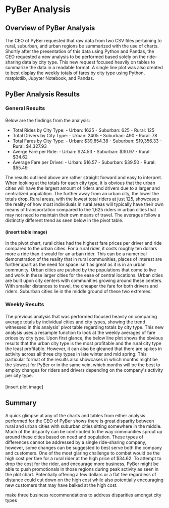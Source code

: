 # PyBer Analysis
## Overview of PyBer Analysis
####
The CEO of PyBer requested that raw data from two CSV files pertaining to rural, suburban, and urban regions be summarized with the use of charts. Shortly after the presentation of this data using Python and Pandas, the CEO requested a new analysis to be performed based solely on the ride-sharing data by city type. This new request focused heavily on tables to summarize the data in a readable format. A single line plot was also created to best display the weekly totals of fares by city type using Python, matplotlib, Jupyter Notebook, and Pandas. 

## PyBer Analysis Results
### General Results
#### 
Below are the findings from the analysis:

  * Total Rides by City Type:
          - Urban: 1625
          - Suburban: 625
          - Rural: 125
   * Total Drivers by City Type:
          - Urban: 2405
          - Suburban: 490
          - Rural: 78
   * Total Fares by City Type:
          - Urban: $39,854.38
          - Suburban: $19,356.33
          - Rural: $4,327.93
   * Averge Fare per Ride:
          - Urban: $24.53
          - Suburban: $30.97
          - Rural: $34.62
   * Average Fare per Driver:
          - Urban: $16.57
          - Suburban: $39.50
          - Rural: $55.49
 
The results outlined above are rather straight forward and easy to interpret. When looking at the totals for each city type, it is obvious that the urban cities will have the largest amount of riders and drivers due to a larger and centralized population. The further away from an urban city, the lower the totals drop. Rural areas, with the lowest total riders at just 125, showcases the reality of how most individuals in rural areas will typically have their own means of transportation compared to the 1,625 riders in urban cities that may not need to maintain their own means of travel. The averages follow a distinctly different trend as seen below in the pivot table. 
#### (insert table image)
In the pivot chart, rural cities had the highest fare prices per driver and ride compared to the urban cities. For a rural rider, it costs roughly ten dollars more a ride than it would for an urban rider. This can be a numerical demonstration of the reality that in rural communities, places of interest are further apart as the need for space isn't as great as it is in an urban community. Urban cities are pushed by the populations that come to live and work in these larger cities for the ease of central locations. Urban cities are built upon city centers with communities growing around these centers. With smaller distances to travel, the cheaper the fare for both drivers and riders. Suburban cities lie in the middle ground of these two extremes. 
### Weekly Results
####
The previous analysis that was performed focused heavily on comparing average totals by individual cities and city types, showing the trend witnessed in this analysis' pivot table regarding totals by city type. This new analysis uses a resample function to look at the weekly averages of fare prices by city type. Upon first glance, the below line plot shows the obvious results that the urban city type is the most profitable and the rural city type the least profitable. However, it can also be gleaned that there are spikes in activity across all three city types in late winter and mid spring. This particular format of the results also showcases in which months might be the slowest for PyBer or in the same vein, which months will be the best to employ changes for riders and drivers depending on the company's activity per city type. 
####
[insert plot image]

## Summary
####
A quick glimpse at any of the charts and tables from either analysis performed for the CEO of PyBer shows there is great disparity between rural and urban cities with suburban cities sitting somewhere in the middle. Much of the disparity can be contributed to the way communities sprout up around these cities based on need and population. These types of differences cannot be addressed by a single ride-sharing company, however, some changes can be suggested to best serve both the company and customers. One of the most glaring challenge to combat would be the high cost per fare for a rural rider at the high price of $34.62. To attempt to drop the cost for the rider, and encourage more business, PyBer might be able to push promotionals in those regions during peak activity as seen in the plot chart. Potentially offering a few dollars or a flat fee regardless of distance could cut down on the high cost while also potentially encouraging new customers that may have balked at the high cost. 

make three business recommendations to address disparities amongst city types


